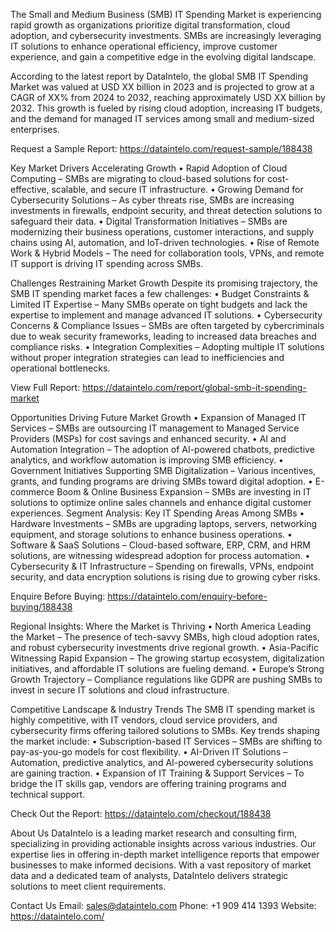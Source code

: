 The Small and Medium Business (SMB) IT Spending Market is experiencing rapid growth as organizations prioritize digital transformation, cloud adoption, and cybersecurity investments. SMBs are increasingly leveraging IT solutions to enhance operational efficiency, improve customer experience, and gain a competitive edge in the evolving digital landscape.

According to the latest report by DataIntelo, the global SMB IT Spending Market was valued at USD XX billion in 2023 and is projected to grow at a CAGR of XX% from 2024 to 2032, reaching approximately USD XX billion by 2032. This growth is fueled by rising cloud adoption, increasing IT budgets, and the demand for managed IT services among small and medium-sized enterprises.

Request a Sample Report: https://dataintelo.com/request-sample/188438

Key Market Drivers Accelerating Growth
•	Rapid Adoption of Cloud Computing – SMBs are migrating to cloud-based solutions for cost-effective, scalable, and secure IT infrastructure.
•	Growing Demand for Cybersecurity Solutions – As cyber threats rise, SMBs are increasing investments in firewalls, endpoint security, and threat detection solutions to safeguard their data.
•	Digital Transformation Initiatives – SMBs are modernizing their business operations, customer interactions, and supply chains using AI, automation, and IoT-driven technologies.
•	Rise of Remote Work & Hybrid Models – The need for collaboration tools, VPNs, and remote IT support is driving IT spending across SMBs.

Challenges Restraining Market Growth
Despite its promising trajectory, the SMB IT spending market faces a few challenges:
•	Budget Constraints & Limited IT Expertise – Many SMBs operate on tight budgets and lack the expertise to implement and manage advanced IT solutions.
•	Cybersecurity Concerns & Compliance Issues – SMBs are often targeted by cybercriminals due to weak security frameworks, leading to increased data breaches and compliance risks.
•	Integration Complexities – Adopting multiple IT solutions without proper integration strategies can lead to inefficiencies and operational bottlenecks.

View Full Report: https://dataintelo.com/report/global-smb-it-spending-market

Opportunities Driving Future Market Growth
•	Expansion of Managed IT Services – SMBs are outsourcing IT management to Managed Service Providers (MSPs) for cost savings and enhanced security.
•	AI and Automation Integration – The adoption of AI-powered chatbots, predictive analytics, and workflow automation is improving SMB efficiency.
•	Government Initiatives Supporting SMB Digitalization – Various incentives, grants, and funding programs are driving SMBs toward digital adoption.
•	E-commerce Boom & Online Business Expansion – SMBs are investing in IT solutions to optimize online sales channels and enhance digital customer experiences.
Segment Analysis: Key IT Spending Areas Among SMBs
•	Hardware Investments – SMBs are upgrading laptops, servers, networking equipment, and storage solutions to enhance business operations.
•	Software & SaaS Solutions – Cloud-based software, ERP, CRM, and HRM solutions, are witnessing widespread adoption for process automation.
•	Cybersecurity & IT Infrastructure – Spending on firewalls, VPNs, endpoint security, and data encryption solutions is rising due to growing cyber risks.

Enquire Before Buying: https://dataintelo.com/enquiry-before-buying/188438

Regional Insights: Where the Market is Thriving
•	North America Leading the Market – The presence of tech-savvy SMBs, high cloud adoption rates, and robust cybersecurity investments drive regional growth.
•	Asia-Pacific Witnessing Rapid Expansion – The growing startup ecosystem, digitalization initiatives, and affordable IT solutions are fueling demand.
•	Europe’s Strong Growth Trajectory – Compliance regulations like GDPR are pushing SMBs to invest in secure IT solutions and cloud infrastructure.

Competitive Landscape & Industry Trends
The SMB IT spending market is highly competitive, with IT vendors, cloud service providers, and cybersecurity firms offering tailored solutions to SMBs. Key trends shaping the market include:
•	Subscription-based IT Services – SMBs are shifting to pay-as-you-go models for cost flexibility.
•	AI-Driven IT Solutions – Automation, predictive analytics, and AI-powered cybersecurity solutions are gaining traction.
•	Expansion of IT Training & Support Services – To bridge the IT skills gap, vendors are offering training programs and technical support.

Check Out the Report: https://dataintelo.com/checkout/188438

About Us
DataIntelo is a leading market research and consulting firm, specializing in providing actionable insights across various industries. Our expertise lies in offering in-depth market intelligence reports that empower businesses to make informed decisions. With a vast repository of market data and a dedicated team of analysts, DataIntelo delivers strategic solutions to meet client requirements.

Contact Us
Email: sales@dataintelo.com
Phone: +1 909 414 1393
Website: https://dataintelo.com/
